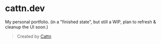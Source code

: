 # cattn.dev
My personal portfolio.
(in a "finished state", but still a WIP, plan to refresh & cleanup the UI soon.)
> Created by [Cattn](https://github.com/Cattn)
